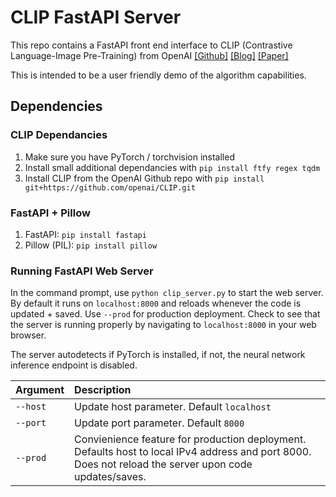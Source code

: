 # CLIP FastAPI Server

This repo contains a FastAPI front end interface to CLIP (Contrastive Language-Image Pre-Training) from OpenAI [[Github]](https://github.com/openai/CLIP) [[Blog]](https://openai.com/blog/clip/) [[Paper]](https://arxiv.org/abs/2103.00020)

This is intended to be a user friendly demo of the algorithm capabilities.


## Dependencies

### CLIP Dependancies

1. Make sure you have PyTorch / torchvision installed
1. Install small additional dependancies with `pip install ftfy regex tqdm`
1. Install CLIP from the OpenAI Github repo with `pip install git+https://github.com/openai/CLIP.git`

### FastAPI + Pillow

1. FastAPI: `pip install fastapi`
1. Pillow (PIL): `pip install pillow`

### Running FastAPI Web Server

In the command prompt, use `python clip_server.py` to start the web server. By default it runs on `localhost:8000` and reloads whenever the code is updated + saved. Use `--prod` for production deployment. Check to see that the server is running properly by navigating to `localhost:8000` in your web browser.

The server autodetects if PyTorch is installed, if not, the neural network inference endpoint is disabled.

| Argument | Description |
| --- | :--- |
| `--host` | Update host parameter. Default `localhost` |
| `--port` | Update port parameter. Default `8000` |
| `--prod` | Convienience feature for production deployment. Defaults host to local IPv4 address and port 8000. Does not reload the server upon code updates/saves. |


